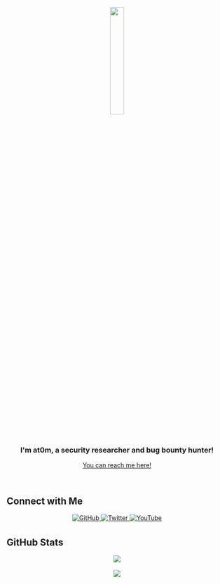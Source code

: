<div align="center">
  <img src="https://rishavanand.github.io/static/images/greetings.gif" align="center" style="width: 25%" />
</div>  
  
### <div align="center">I'm at0m, a security researcher and bug bounty hunter!</div>  
<p align="center">
  <a href="https://feds.lol/atomiczsec">You can reach me here!</a>
</p>

<br/>  

## Connect with Me  
<div align="center">
  <a href="https://github.com/atomiczsec" target="_blank">
    <img src="https://img.shields.io/badge/github-%2324292e.svg?&style=for-the-badge&logo=github&logoColor=white" alt="GitHub" style="margin-bottom: 5px;" />
  </a>
  <a href="https://twitter.com/atomiczsec" target="_blank">
    <img src="https://img.shields.io/badge/twitter-%2300acee.svg?&style=for-the-badge&logo=twitter&logoColor=white" alt="Twitter" style="margin-bottom: 5px;" />
  </a>
  <a href="https://www.youtube.com/channel/UCO3HJD9va6b2gJSZyxLxExg" target="_blank">
    <img src="https://img.shields.io/badge/youtube-%23EE4831.svg?&style=for-the-badge&logo=youtube&logoColor=white" alt="YouTube" style="margin-bottom: 5px;" />
  </a>  
</div>

## GitHub Stats  
<div align="center">
  <img src="https://github-readme-stats.vercel.app/api/top-langs/?username=atomiczsec&hide_border=true&layout=compact" align="center" />
</div>  

<br/>  

<div align="center">
  <img src="https://komarev.com/ghpvc/?username=atomiczsec&&style=flat-square" align="center" />
</div>  

<br/>  

<br />
